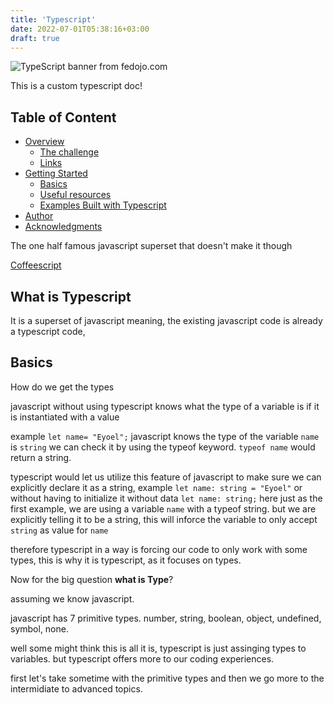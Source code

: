```yaml
---
title: 'Typescript'
date: 2022-07-01T05:38:16+03:00
draft: true
---
```


![TypeScript banner from fedojo.com](https://fedojo.com/wp-content/uploads/2019/05/typescript.png)

This is a custom typescript doc!

## Table of Content

- [Overview](#overview)
  - [The challenge](#the-challenge)
  - [Links](#links)
- [Getting Started](#Getting-Started)
  - [Basics](#Basics)
  - [Useful resources](#useful-resources)
  - [Examples Built with Typescript](#Examples-Built-With-Typescript)
- [Author](#author)
- [Acknowledgments](#acknowledgments)

The one half famous javascript superset that doesn't make it though

[Coffeescript](./coffeescript)

## What is Typescript

It is a superset of javascript meaning, the existing javascript code is already a typescript code,

## Basics

How do we get the types

javascript without using typescript knows what the type of a variable is if it is instantiated with a value

example
`let name= "Eyoel";`
javascript knows the type of the variable `name` is `string` we can check it by using the typeof keyword. `typeof name` would return a string.

typescript would let us utilize this feature of javascript to make sure we can explicitly declare it as a string,
example
`let name: string = "Eyoel"` or without having to initialize it without data `let name: string;`
here just as the first example, we are using a variable `name` with a typeof string. but we are explicitly telling it to be a string, this will inforce the variable to only accept `string` as value for `name`

therefore typescript in a way is forcing our code to only work with some types, this is why it is typescript, as it focuses on types.

Now for the big question **what is Type**?

assuming we know javascript.

javascript has 7 primitive types.
number, string, boolean, object, undefined, symbol, none.

well some might think this is all it is, typescript is just assinging types to variables. but typescript offers more to our coding experiences.

first let's take sometime with the primitive types and then we go more to the intermidiate to advanced topics.
